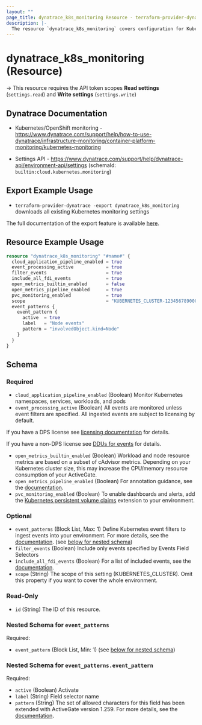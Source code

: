 ```yaml
---
layout: ""
page_title: dynatrace_k8s_monitoring Resource - terraform-provider-dynatrace"
description: |-
  The resource `dynatrace_k8s_monitoring` covers configuration for Kubernetes monitoring settings
---
```


# dynatrace_k8s_monitoring (Resource)

-> This resource requires the API token scopes **Read settings** (`settings.read`) and **Write settings** (`settings.write`)

## Dynatrace Documentation

- Kubernetes/OpenShift monitoring - https://www.dynatrace.com/support/help/how-to-use-dynatrace/infrastructure-monitoring/container-platform-monitoring/kubernetes-monitoring

- Settings API - https://www.dynatrace.com/support/help/dynatrace-api/environment-api/settings (schemaId: `builtin:cloud.kubernetes.monitoring`)

## Export Example Usage

- `terraform-provider-dynatrace -export dynatrace_k8s_monitoring` downloads all existing Kubernetes monitoring settings

The full documentation of the export feature is available [here](https://registry.terraform.io/providers/dynatrace-oss/dynatrace/latest/docs/guides/export-v2).

## Resource Example Usage

```terraform
resource "dynatrace_k8s_monitoring" "#name#" {
  cloud_application_pipeline_enabled = true
  event_processing_active            = true
  filter_events                      = true
  include_all_fdi_events             = true
  open_metrics_builtin_enabled       = false
  open_metrics_pipeline_enabled      = true
  pvc_monitoring_enabled             = true
  scope                              = "KUBERNETES_CLUSTER-1234567890000000"
  event_patterns {
    event_pattern {
      active  = true
      label   = "Node events"
      pattern = "involvedObject.kind=Node"
    }
  }
}
```

<!-- schema generated by tfplugindocs -->
## Schema

### Required

- `cloud_application_pipeline_enabled` (Boolean) Monitor Kubernetes namespaces, services, workloads, and pods
- `event_processing_active` (Boolean) All events are monitored unless event filters are specified. All ingested events are subject to licensing by default.

If you have a DPS license see [licensing documentation](https://dt-url.net/cee34zj) for details.

If you have a non-DPS license see [DDUs for events](https://dt-url.net/5n03vcu) for details.
- `open_metrics_builtin_enabled` (Boolean) Workload and node resource metrics are based on a subset of cAdvisor metrics. Depending on your Kubernetes cluster size, this may increase the CPU/memory resource consumption of your ActiveGate.
- `open_metrics_pipeline_enabled` (Boolean) For annotation guidance, see the [documentation](https://dt-url.net/g42i0ppw).
- `pvc_monitoring_enabled` (Boolean) To enable dashboards and alerts, add the [Kubernetes persistent volume claims](ui/hub/ext/com.dynatrace.extension.kubernetes-pvc) extension to your environment.

### Optional

- `event_patterns` (Block List, Max: 1) Define Kubernetes event filters to ingest events into your environment. For more details, see the [documentation](https://dt-url.net/2201p0u). (see [below for nested schema](#nestedblock--event_patterns))
- `filter_events` (Boolean) Include only events specified by Events Field Selectors
- `include_all_fdi_events` (Boolean) For a list of included events, see the [documentation](https://dt-url.net/l61d02no).
- `scope` (String) The scope of this setting (KUBERNETES_CLUSTER). Omit this property if you want to cover the whole environment.

### Read-Only

- `id` (String) The ID of this resource.

<a id="nestedblock--event_patterns"></a>
### Nested Schema for `event_patterns`

Required:

- `event_pattern` (Block List, Min: 1) (see [below for nested schema](#nestedblock--event_patterns--event_pattern))

<a id="nestedblock--event_patterns--event_pattern"></a>
### Nested Schema for `event_patterns.event_pattern`

Required:

- `active` (Boolean) Activate
- `label` (String) Field selector name
- `pattern` (String) The set of allowed characters for this field has been extended with ActiveGate version 1.259. For more details, see the [documentation](https://dt-url.net/7h23wuk#set-up-event-field-selectors).
 